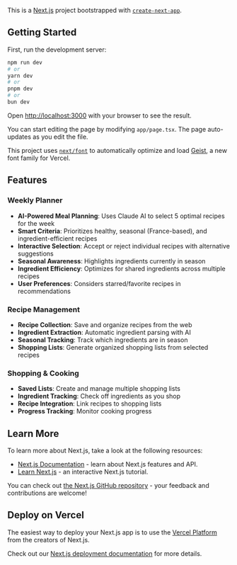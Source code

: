 This is a [Next.js](https://nextjs.org) project bootstrapped with [`create-next-app`](https://nextjs.org/docs/app/api-reference/cli/create-next-app).

## Getting Started

First, run the development server:

```bash
npm run dev
# or
yarn dev
# or
pnpm dev
# or
bun dev
```

Open [http://localhost:3000](http://localhost:3000) with your browser to see the result.

You can start editing the page by modifying `app/page.tsx`. The page auto-updates as you edit the file.

This project uses [`next/font`](https://nextjs.org/docs/app/building-your-application/optimizing/fonts) to automatically optimize and load [Geist](https://vercel.com/font), a new font family for Vercel.

## Features

### Weekly Planner
- **AI-Powered Meal Planning**: Uses Claude AI to select 5 optimal recipes for the week
- **Smart Criteria**: Prioritizes healthy, seasonal (France-based), and ingredient-efficient recipes
- **Interactive Selection**: Accept or reject individual recipes with alternative suggestions
- **Seasonal Awareness**: Highlights ingredients currently in season
- **Ingredient Efficiency**: Optimizes for shared ingredients across multiple recipes
- **User Preferences**: Considers starred/favorite recipes in recommendations

### Recipe Management
- **Recipe Collection**: Save and organize recipes from the web
- **Ingredient Extraction**: Automatic ingredient parsing with AI
- **Seasonal Tracking**: Track which ingredients are in season
- **Shopping Lists**: Generate organized shopping lists from selected recipes

### Shopping & Cooking
- **Saved Lists**: Create and manage multiple shopping lists
- **Ingredient Tracking**: Check off ingredients as you shop
- **Recipe Integration**: Link recipes to shopping lists
- **Progress Tracking**: Monitor cooking progress

## Learn More

To learn more about Next.js, take a look at the following resources:

- [Next.js Documentation](https://nextjs.org/docs) - learn about Next.js features and API.
- [Learn Next.js](https://nextjs.org/learn) - an interactive Next.js tutorial.

You can check out [the Next.js GitHub repository](https://github.com/vercel/next.js) - your feedback and contributions are welcome!

## Deploy on Vercel

The easiest way to deploy your Next.js app is to use the [Vercel Platform](https://vercel.com/new?utm_medium=default-template&filter=next.js&utm_source=create-next-app&utm_campaign=create-next-app-readme) from the creators of Next.js.

Check out our [Next.js deployment documentation](https://nextjs.org/docs/app/building-your-application/deploying) for more details.
